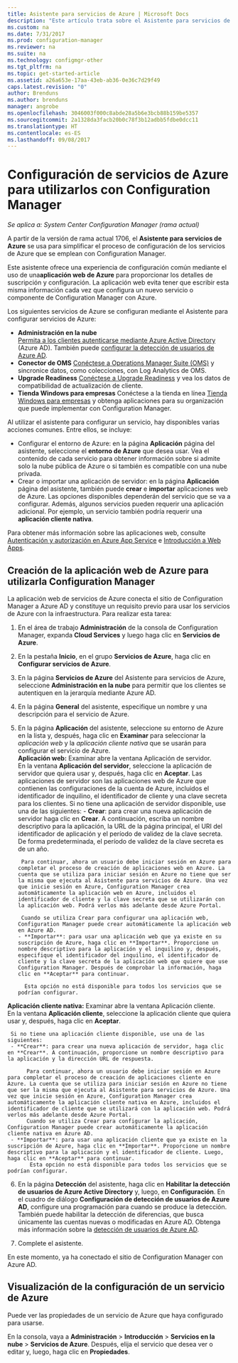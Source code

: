 ```yaml
---
title: Asistente para servicios de Azure | Microsoft Docs
description: "Este artículo trata sobre el Asistente para servicios de Azure de System Center Configuration Manager."
ms.custom: na
ms.date: 7/31/2017
ms.prod: configuration-manager
ms.reviewer: na
ms.suite: na
ms.technology: configmgr-other
ms.tgt_pltfrm: na
ms.topic: get-started-article
ms.assetid: a26a653e-17aa-43eb-ab36-0e36c7d29f49
caps.latest.revision: "0"
author: Brenduns
ms.author: brenduns
manager: angrobe
ms.openlocfilehash: 3046003f000c8abde28a5b6e3bcb88b159be5357
ms.sourcegitcommit: 2a1328da3facb20b0c78f3b12adbb5fdbe0dcc11
ms.translationtype: HT
ms.contentlocale: es-ES
ms.lasthandoff: 09/08/2017
---
```

# <a name="configure-azure-services-for-use-with-configuration-manager"></a>Configuración de servicios de Azure para utilizarlos con Configuration Manager

*Se aplica a: System Center Configuration Manager (rama actual)*

A partir de la versión de rama actual 1706, el **Asistente para servicios de Azure** se usa para simplificar el proceso de configuración de los servicios de Azure que se emplean con Configuration Manager.

Este asistente ofrece una experiencia de configuración común mediante el uso de una**aplicación web de Azure** para proporcionar los detalles de suscripción y configuración. La aplicación web evita tener que escribir esta misma información cada vez que configura un nuevo servicio o componente de Configuration Manager con Azure.

Los siguientes servicios de Azure se configuran mediante el Asistente para configurar servicios de Azure:
-   **Administración en la nube**   
    [Permita a los clientes autenticarse mediante Azure Active Directory](/sccm/core/clients/deploy/deploy-clients-cmg-azure) (Azure AD). También puede [configurar la detección de usuarios de Azure AD](/sccm/core/servers/deploy/configure/configure-discovery-methods#azureaadisc).
-   **Conector de OMS**
    [Conéctese a Operations Manager Suite (OMS)](/sccm/core/clients/manage/sync-data-microsoft-operations-management-suite) y sincronice datos, como colecciones, con Log Analytics de OMS.
-   **Upgrade Readiness**
    [Conéctese a Upgrade Readiness](/sccm/core/clients/manage/upgrade/upgrade-analytics) y vea los datos de compatibilidad de actualización de cliente.
-   **Tienda Windows para empresas** Conéctese a la tienda en línea [Tienda Windows para empresas](/sccm/apps/deploy-use/manage-apps-from-the-windows-store-for-business) y obtenga aplicaciones para su organización que puede implementar con Configuration Manager.

Al utilizar el asistente para configurar un servicio, hay disponibles varias acciones comunes.
Entre ellos, se incluye:
-   Configurar el entorno de Azure: en la página **Aplicación** página del asistente, seleccione el **entorno de Azure** que desea usar. Vea el contenido de cada servicio para obtener información sobre si admite solo la nube pública de Azure o si también es compatible con una nube privada.
-   Crear o importar una aplicación de servidor: en la página **Aplicación** página del asistente, también puede **crear** e **importar** aplicaciones web de Azure. Las opciones disponibles dependerán del servicio que se va a configurar.  Además, algunos servicios pueden requerir una aplicación adicional. Por ejemplo, un servicio también podría requerir una **aplicación cliente nativa**.


Para obtener más información sobre las aplicaciones web, consulte [Autenticación y autorización en Azure App Service](/azure/app-service/app-service-authentication-overview) e [Introducción a Web Apps](/azure/app-service-web/app-service-web-overview).


## <a name="webapp"></a> Creación de la aplicación web de Azure para utilizarla Configuration Manager

La aplicación web de servicios de Azure conecta el sitio de Configuration Manager a Azure AD y constituye un requisito previo para usar los servicios de Azure con la infraestructura. Para realizar esta tarea:

1.  En el área de trabajo **Administración** de la consola de Configuration Manager, expanda **Cloud Services** y luego haga clic en **Servicios de Azure**.
2.  En la pestaña **Inicio**, en el grupo **Servicios de Azure**, haga clic en **Configurar servicios de Azure**.
3.  En la página **Servicios de Azure** del Asistente para servicios de Azure, seleccione **Administración en la nube** para permitir que los clientes se autentiquen en la jerarquía mediante Azure AD.
4.  En la página **General** del asistente, especifique un nombre y una descripción para el servicio de Azure.
5.  En la página **Aplicación** del asistente, seleccione su entorno de Azure en la lista y, después, haga clic en **Examinar** para seleccionar la *aplicación web* y la *aplicación cliente nativa* que se usarán para configurar el servicio de Azure.     
    **Aplicación web:** Examinar abre la ventana Aplicación de servidor.    
      En la ventana **Aplicación del servidor**, seleccione la aplicación de servidor que quiera usar y, después, haga clic en **Aceptar**. Las aplicaciones de servidor son las aplicaciones web de Azure que contienen las configuraciones de la cuenta de Azure, incluidos el identificador de inquilino, el identificador de cliente y una clave secreta para los clientes.
    Si no tiene una aplicación de servidor disponible, use una de las siguientes:
        - **Crear**: para crear una nueva aplicación de servidor haga clic en **Crear**. A continuación, escriba un nombre descriptivo para la aplicación, la URL de la página principal, el URI del identificador de aplicación y el período de validez de la clave secreta. De forma predeterminada, el período de validez de la clave secreta es de un año.

         Para continuar, ahora un usuario debe iniciar sesión en Azure para completar el proceso de creación de aplicaciones web en Azure. La cuenta que se utiliza para iniciar sesión en Azure no tiene que ser la misma que ejecuta al Asistente para servicios de Azure. Una vez que inicie sesión en Azure, Configuration Manager crea automáticamente la aplicación web en Azure, incluidos el identificador de cliente y la clave secreta que se utilizarán con la aplicación web. Podrá verlos más adelante desde Azure Portal.

         Cuando se utiliza Crear para configurar una aplicación web, Configuration Manager puede crear automáticamente la aplicación web en Azure AD.
        - **Importar**: para usar una aplicación web que ya existe en su suscripción de Azure, haga clic en **Importar**. Proporcione un nombre descriptivo para la aplicación y el inquilino y, después, especifique el identificador del inquilino, el identificador de cliente y la clave secreta de la aplicación web que quiere que use Configuration Manager. Después de comprobar la información, haga clic en **Aceptar** para continuar.

          Esta opción no está disponible para todos los servicios que se podrían configurar.

   **Aplicación cliente nativa:** Examinar abre la ventana Aplicación cliente.  
     En la ventana **Aplicación cliente**, seleccione la aplicación cliente que quiera usar y, después, haga clic en **Aceptar**.

     Si no tiene una aplicación cliente disponible, use una de las siguientes:
     - **Crear**: para crear una nueva aplicación de servidor, haga clic en **Crear**. A continuación, proporcione un nombre descriptivo para la aplicación y la dirección URL de respuesta.

          Para continuar, ahora un usuario debe iniciar sesión en Azure para completar el proceso de creación de aplicaciones cliente en Azure. La cuenta que se utiliza para iniciar sesión en Azure no tiene que ser la misma que ejecuta al Asistente para servicios de Azure. Una vez que inicie sesión en Azure, Configuration Manager crea automáticamente la aplicación cliente nativa en Azure, incluidos el identificador de cliente que se utilizará con la aplicación web. Podrá verlos más adelante desde Azure Portal.
          Cuando se utiliza Crear para configurar la aplicación, Configuration Manager puede crear automáticamente la aplicación cliente nativa en Azure AD.
     - **Importar**: para usar una aplicación cliente que ya existe en la suscripción de Azure, haga clic en **Importar**. Proporcione un nombre descriptivo para la aplicación y el identificador de cliente. Luego, haga clic en **Aceptar** para continuar.
           Esta opción no está disponible para todos los servicios que se podrían configurar.

  <!--  MOVE THIS AND STEP 6 TO configure Azure AD User Discover  content
       [!TIP]  
     When you use Import, the account you use to run the wizard must have the *Read directory data* application permission in the Azure portal. This is required to set the correct permissions for the App. When you use Create, Configuration Manager creates the app with the correct permissions. However, you still must give consent to the application in the Azure portal.   -->


6.  En la página **Detección** del asistente, haga clic en **Habilitar la detección de usuarios de Azure Active Directory** y, luego, en **Configuración**.
En el cuadro de diálogo **Configuración de detección de usuarios de Azure AD**, configure una programación para cuando se produce la detección. También puede habilitar la detección de diferencias, que busca únicamente las cuentas nuevas o modificadas en Azure AD. Obtenga más información sobre la [detección de usuarios de Azure AD](/sccm/core/servers/deploy/configure/about-discovery-methods#azureaddisc).

 7. Complete el asistente.

En este momento, ya ha conectado el sitio de Configuration Manager con Azure AD.

## <a name="view-the-configuration-of-an-azure-service"></a>Visualización de la configuración de un servicio de Azure
Puede ver las propiedades de un servicio de Azure que haya configurado para usarse.

En la consola, vaya a **Administración** > **Introducción** > **Servicios en la nube** > **Servicios de Azure**. Después, elija el servicio que desea ver o editar y, luego, haga clic en **Propiedades**.
